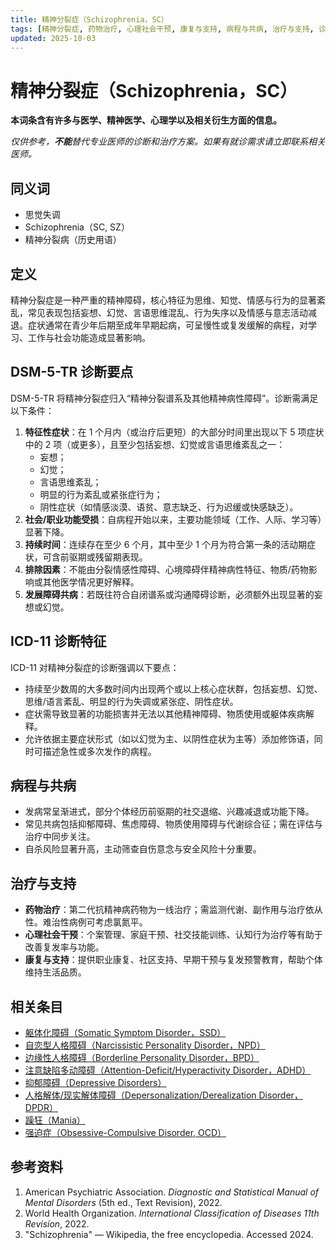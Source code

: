 ```yaml
---
title: 精神分裂症（Schizophrenia，SC）
tags: [精神分裂症, 药物治疗, 心理社会干预, 康复与支持, 病程与共病, 治疗与支持, 诊断与临床, 诊断要点]
updated: 2025-10-03
---
```


# 精神分裂症（Schizophrenia，SC）

**本词条含有许多与医学、精神医学、心理学以及相关衍生方面的信息。**

_仅供参考，**不能**替代专业医师的诊断和治疗方案。如果有就诊需求请立即联系相关医师。_

## 同义词

- 思觉失调
- Schizophrenia（SC, SZ）
- 精神分裂病（历史用语）

## 定义

精神分裂症是一种严重的精神障碍，核心特征为思维、知觉、情感与行为的显著紊乱，常见表现包括妄想、幻觉、言语思维混乱、行为失序以及情感与意志活动减退。症状通常在青少年后期至成年早期起病，可呈慢性或复发缓解的病程，对学习、工作与社会功能造成显著影响。

## DSM-5-TR 诊断要点

DSM-5-TR 将精神分裂症归入“精神分裂谱系及其他精神病性障碍”。诊断需满足以下条件：

1. **特征性症状**：在 1 个月内（或治疗后更短）的大部分时间里出现以下 5 项症状中的 2 项（或更多），且至少包括妄想、幻觉或言语思维紊乱之一：
   - 妄想；
   - 幻觉；
   - 言语思维紊乱；
   - 明显的行为紊乱或紧张症行为；
   - 阴性症状（如情感淡漠、语贫、意志缺乏、行为迟缓或快感缺乏）。
2. **社会/职业功能受损**：自病程开始以来，主要功能领域（工作、人际、学习等）显著下降。
3. **持续时间**：连续存在至少 6 个月，其中至少 1 个月为符合第一条的活动期症状，可含前驱期或残留期表现。
4. **排除因素**：不能由分裂情感性障碍、心境障碍伴精神病性特征、物质/药物影响或其他医学情况更好解释。
5. **发展障碍共病**：若既往符合自闭谱系或沟通障碍诊断，必须额外出现显著的妄想或幻觉。

## ICD-11 诊断特征

ICD-11 对精神分裂症的诊断强调以下要点：

- 持续至少数周的大多数时间内出现两个或以上核心症状群，包括妄想、幻觉、思维/语言紊乱、明显的行为失调或紧张症、阴性症状。
- 症状需导致显著的功能损害并无法以其他精神障碍、物质使用或躯体疾病解释。
- 允许依据主要症状形式（如以幻觉为主、以阴性症状为主等）添加修饰语，同时可描述急性或多次发作的病程。

## 病程与共病

- 发病常呈渐进式，部分个体经历前驱期的社交退缩、兴趣减退或功能下降。
- 常见共病包括抑郁障碍、焦虑障碍、物质使用障碍与代谢综合征；需在评估与治疗中同步关注。
- 自杀风险显著升高，主动筛查自伤意念与安全风险十分重要。

## 治疗与支持

- **药物治疗**：第二代抗精神病药物为一线治疗；需监测代谢、副作用与治疗依从性。难治性病例可考虑氯氮平。
- **心理社会干预**：个案管理、家庭干预、社交技能训练、认知行为治疗等有助于改善复发率与功能。
- **康复与支持**：提供职业康复、社区支持、早期干预与复发预警教育，帮助个体维持生活品质。

## 相关条目

- [躯体化障碍（Somatic Symptom Disorder，SSD）](/entries/Somatic-Symptom-Disorder-SSD.md)
- [自恋型人格障碍（Narcissistic Personality Disorder，NPD）](/entries/Narcissistic-Personality-Disorder-NPD.md)
- [边缘性人格障碍（Borderline Personality Disorder，BPD）](/entries/Borderline-Personality-Disorder-BPD.md)
- [注意缺陷多动障碍（Attention-Deficit/Hyperactivity Disorder，ADHD）](/entries/Attention-Deficit-Hyperactivity-Disorder-ADHD.md)
- [抑郁障碍（Depressive Disorders）](/entries/Depressive-Disorders.md)
- [人格解体/现实解体障碍（Depersonalization/Derealization Disorder，DPDR）](/entries/Depersonalization-Derealization-Disorder-DPDR.md)
- [躁狂（Mania）](/entries/Mania.md)
- [强迫症（Obsessive-Compulsive Disorder, OCD）](/entries/OCD.md)
## 参考资料

1. American Psychiatric Association. _Diagnostic and Statistical Manual of Mental Disorders_ (5th ed., Text Revision), 2022.
2. World Health Organization. _International Classification of Diseases 11th Revision_, 2022.
3. "Schizophrenia" — Wikipedia, the free encyclopedia. Accessed 2024.
